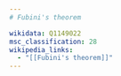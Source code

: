 ```yaml
---
# Fubini's theorem

wikidata: Q1149022
msc_classification: 28
wikipedia_links:
  - "[[Fubini's theorem]]"
---
```

